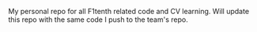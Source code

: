 My personal repo for all F1tenth related code and CV learning. Will update this repo with the same code I push to the team's repo.
